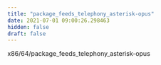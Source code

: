 ```yaml
---
title: "package_feeds_telephony_asterisk-opus"
date: 2021-07-01 09:00:26.298463
hidden: false
draft: false
---
```


x86/64/package_feeds_telephony_asterisk-opus

